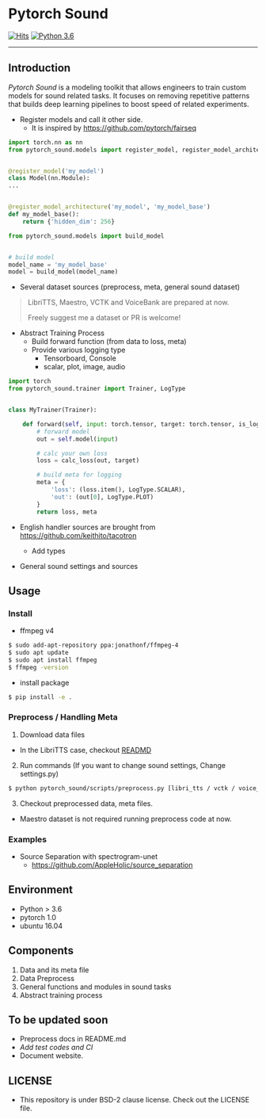 # Pytorch Sound

[![Hits](https://hits.seeyoufarm.com/api/count/incr/badge.svg?url=https%3A%2F%2Fgithub.com%2FAppleholic%2Fpytorch_sound)](https://hits.seeyoufarm.com)
[![Python 3.6](https://img.shields.io/badge/python-3.6-blue.svg)](https://www.python.org/downloads/release/python-360/)

---


## Introduction

 *Pytorch Sound* is a modeling toolkit that allows engineers to train custom models for sound related tasks.
 It focuses on removing repetitive patterns that builds deep learning pipelines to boost speed of related experiments.


- Register models and call it other side.
  - It is inspired by https://github.com/pytorch/fairseq


```python
import torch.nn as nn
from pytorch_sound.models import register_model, register_model_architecture


@register_model('my_model')
class Model(nn.Module):
...


@register_model_architecture('my_model', 'my_model_base')
def my_model_base():
    return {'hidden_dim': 256}
```

```python
from pytorch_sound.models import build_model


# build model
model_name = 'my_model_base'
model = build_model(model_name)
```


- Several dataset sources (preprocess, meta, general sound dataset)

> LibriTTS, Maestro, VCTK and VoiceBank are prepared at now.
>
> Freely suggest me a dataset or PR is welcome!


- Abstract Training Process
  - Build forward function (from data to loss, meta)
  - Provide various logging type
    - Tensorboard, Console
    - scalar, plot, image, audio

```python
import torch
from pytorch_sound.trainer import Trainer, LogType


class MyTrainer(Trainer):

    def forward(self, input: torch.tensor, target: torch.tensor, is_logging: bool):
        # forward model
        out = self.model(input)

        # calc your own loss
        loss = calc_loss(out, target)

        # build meta for logging
        meta = {
            'loss': (loss.item(), LogType.SCALAR),
            'out': (out[0], LogType.PLOT)
        }
        return loss, meta
```


- English handler sources are brought from https://github.com/keithito/tacotron
  - Add types

- General sound settings and sources


## Usage

### Install

- ffmpeg v4

```bash
$ sudo add-apt-repository ppa:jonathonf/ffmpeg-4
$ sudo apt update
$ sudo apt install ffmpeg
$ ffmpeg -version
```

- install package

```bash
$ pip install -e .
```


### Preprocess / Handling Meta

1. Download data files
  - In the LibriTTS case, checkout [READMD](https://github.com/AppleHolic/pytorch_sound/blob/master/pytorch_sound/scripts/libri_tts/README.md)

2. Run commands (If you want to change sound settings, Change settings.py)

```bash
$ python pytorch_sound/scripts/preprocess.py [libri_tts / vctk / voice_bank] in_dir out_dir
```

3. Checkout preprocessed data, meta files.
  - Maestro dataset is not required running preprocess code at now.


### Examples

- Source Separation with spectrogram-unet
  - https://github.com/AppleHolic/source_separation


## Environment

- Python > 3.6
- pytorch 1.0
- ubuntu 16.04


## Components

1. Data and its meta file
2. Data Preprocess
3. General functions and modules in sound tasks
4. Abstract training process


## To be updated soon

- Preprocess docs in README.md
- *Add test codes and CI*
- Document website.


## LICENSE

- This repository is under BSD-2 clause license. Check out the LICENSE file.
